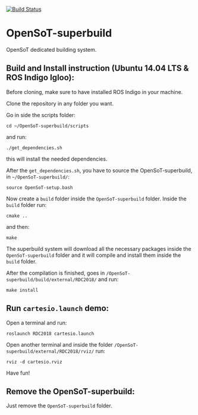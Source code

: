 [![Build Status](https://travis-ci.org/EnricoMingo/OpenSoT-superbuild.svg?branch=master)](https://travis-ci.org/EnricoMingo/OpenSoT-superbuild)

OpenSoT-superbuild
=====================

OpenSoT dedicated building system.

Build and Install instruction (Ubuntu 14.04 LTS & ROS Indigo Igloo):
--------------------------------------------------------------------
Before cloning, make sure to have installed ROS Indigo in your machine.

Clone the repository in any folder you want.

Go in side the scripts folder:

```cd ~/OpenSoT-superbuild/scripts```

and run:

```./get_dependencies.sh```

this will install the needed dependencies.

After the ```get_dependencies.sh```, you have to source the OpenSoT-superbuild, in ```~/OpenSoT-superbuild/```:

```source OpenSoT-setup.bash```

Now create a ```build``` folder inside the ```OpenSoT-superbuild``` folder. Inside the ```build``` folder run:

```cmake ..```

and then:

```make```

The superbuild system will download all the necessary packages inside the  ```OpenSoT-superbuild``` folder and it will compile and install them inside the ```build``` folder.


After the compilation is finished, goes in ```/OpenSoT-superbuild/build/external/RDC2018/``` and run:

```make install```

Run ```cartesio.launch``` demo:
-------------------------------
Open a terminal and run:

```roslaunch RDC2018 cartesio.launch```

Open another terminal and inside the folder ```/OpenSoT-superbuild/external/RDC2018/rviz/``` run:

```rviz -d cartesio.rviz```

Have fun!

Remove the  OpenSoT-superbuild:
-------------------------------
Just remove the ```OpenSoT-superbuild``` folder.

